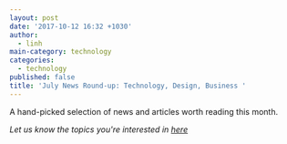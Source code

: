 ```yaml
---
layout: post
date: '2017-10-12 16:32 +1030'
author:
  - linh
main-category: technology
categories:
  - technology
published: false
title: 'July News Round-up: Technology, Design, Business '
---
```

A hand-picked selection of news and articles worth reading this month. 

_Let us know the topics you're interested in [here](https://enabled1.typeform.com/to/YcdNts)_


